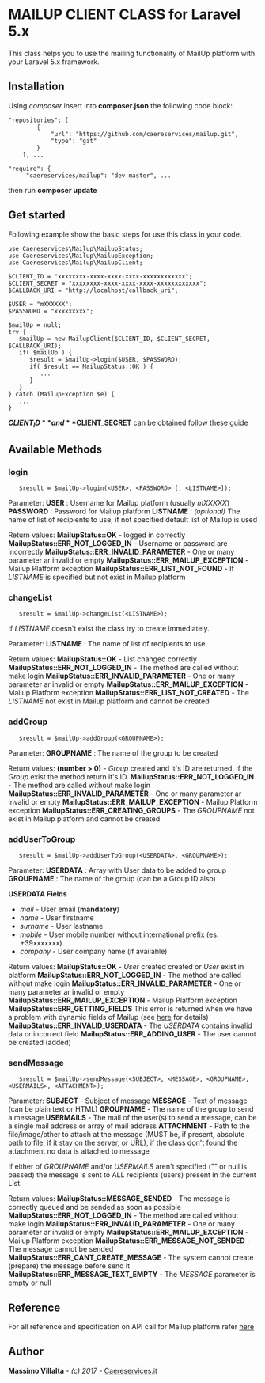 # MAILUP CLIENT CLASS for Laravel 5.x

This class helps you to use the mailing functionality of MailUp platform with your Laravel 5.x framework.

## Installation

Using *composer* insert into **composer.json** the following code block:
```
"repositories": [
        {
            "url": "https://github.com/caereservices/mailup.git",
            "type": "git"
        }
    ], ...

"require": {
	 "caereservices/mailup": "dev-master", ...
```
then run **composer update**

## Get started

Following example show the basic steps for use this class in your code.

```
use Caereservices\Mailup\MailupStatus;
use Caereservices\Mailup\MailupException;
use Caereservices\Mailup\MailupClient;

$CLIENT_ID = "xxxxxxxx-xxxx-xxxx-xxxx-xxxxxxxxxxxx";
$CLIENT_SECRET = "xxxxxxxx-xxxx-xxxx-xxxx-xxxxxxxxxxxx";
$CALLBACK_URI = "http://localhost/callback_uri";

$USER = "mXXXXXX";
$PASSWORD = "xxxxxxxxx";

$mailUp = null;
try {
   $mailUp = new MailupClient($CLIENT_ID, $CLIENT_SECRET, $CALLBACK_URI);
   if( $mailUp ) {
      $result = $mailUp->login($USER, $PASSWORD);
      if( $result == MailupStatus::OK ) {
         ...
      }
   }
} catch (MailupException $e) {
   ...
}
```
**$CLIENT_ID** and **$CLIENT_SECRET** can be obtained follow these [guide](http://help.mailup.com/display/mailupapi/Authenticating+with+OAuth+v2)

## Available Methods

### login
```
   $result = $mailUp->login(<USER>, <PASSWORD> [, <LISTNAME>]);
```

Parameter:
**USER** : Username for Mailup platform (usually *mXXXXX*)
**PASSWORD** : Password for Mailup platform
**LISTNAME** : *(optional)* The name of list of recipients to use, if not specified default list of Mailup is used

Return values:
**MailupStatus::OK** - logged in correctly
**MailupStatus::ERR_NOT_LOGGED_IN** - Username or password are incorrectly
**MailupStatus::ERR_INVALID_PARAMETER** - One or many parameter ar invalid or empty
**MailupStatus::ERR_MAILUP_EXCEPTION** - Mailup Platform exception
**MailupStatus::ERR_LIST_NOT_FOUND** - If *LISTNAME* is specified but not exist in Mailup platform

### changeList
```
   $result = $mailUp->changeList(<LISTNAME>);
```
If *LISTNAME* doesn't exist the class try to create immediately.

Parameter:
**LISTNAME** : The name of list of recipients to use

Return values:
**MailupStatus::OK** - List changed correctly
**MailupStatus::ERR_NOT_LOGGED_IN** - The method are called without make login
**MailupStatus::ERR_INVALID_PARAMETER** - One or many parameter ar invalid or empty
**MailupStatus::ERR_MAILUP_EXCEPTION** - Mailup Platform exception
**MailupStatus::ERR_LIST_NOT_CREATED** - The *LISTNAME* not exist in Mailup platform and cannot be created

### addGroup
```
   $result = $mailUp->addGroup(<GROUPNAME>);
```
Parameter:
**GROUPNAME** : The name of the group to be created

Return values:
**(number > 0)** - *Group* created and it's ID are returned, if the *Group* exist the method return it's ID.
**MailupStatus::ERR_NOT_LOGGED_IN** - The method are called without make login
**MailupStatus::ERR_INVALID_PARAMETER** - One or many parameter ar invalid or empty
**MailupStatus::ERR_MAILUP_EXCEPTION** - Mailup Platform exception
**MailupStatus::ERR_CREATING_GROUPS** - The *GROUPNAME* not exist in Mailup platform and cannot be created

### addUserToGroup
```
   $result = $mailUp->addUserToGroup(<USERDATA>, <GROUPNAME>);
```
Parameter:
**USERDATA** : Array with User data to be added to group
**GROUPNAME** : The name of the group (can be a Group ID also)

**USERDATA Fields**
* *mail* - User email (**mandatory**)
* *name* - User firstname
* *surname* - User lastname
* *mobile* - User mobile number without international prefix (es. +39xxxxxxx)
* *company* - User company name (if available)

Return values:
**MailupStatus::OK** - *User* created created or *User* exist in platform
**MailupStatus::ERR_NOT_LOGGED_IN** - The method are called without make login
**MailupStatus::ERR_INVALID_PARAMETER** - One or many parameter ar invalid or empty
**MailupStatus::ERR_MAILUP_EXCEPTION** - Mailup Platform exception
**MailupStatus::ERR_GETTING_FIELDS** This error is returned when we have a problem with dynamic fields of Mailup (see [here](http://help.mailup.com/display/mailupapi/Recipients#Recipients-Addasinglerecipient/subscriber-synchronousimport) for details)
**MailupStatus::ERR_INVALID_USERDATA** - The *USERDATA* contains invalid data or incorrect field
**MailupStatus::ERR_ADDING_USER** - The user cannot be created (added)

### sendMessage
```
   $result = $mailUp->sendMessage(<SUBJECT>, <MESSAGE>, <GROUPNAME>, <USERMAILS>, <ATTACHMENT>);
```
Parameter:
**SUBJECT** - Subject of message
**MESSAGE** - Text of message (can be plain text or HTML)
**GROUPNAME** - The name of the group to send a message
**USERMAILS** - The mail of the user(s) to send a message, can be a single mail address or array of mail address
**ATTACHMENT** - Path to the file/image/other to attach at the message (MUST be, if present, absolute path to file, if it stay on the server, or URL), if the class don't found the attachment no data is attached to message

If either of *GROUPNAME* and/or *USERMAILS* aren't specified ("" or null is passed) the message is sent to ALL recipients (users) present in the current List.

Return values:
**MailupStatus::MESSAGE_SENDED** - The message is correctly queued and be sended as soon as possible
**MailupStatus::ERR_NOT_LOGGED_IN** - The method are called without make login
**MailupStatus::ERR_INVALID_PARAMETER** - One or many parameter ar invalid or empty
**MailupStatus::ERR_MAILUP_EXCEPTION** - Mailup Platform exception
**MailupStatus::ERR_MESSAGE_NOT_SENDED** - The message cannot be sended
**MailupStatus::ERR_CANT_CREATE_MESSAGE** - The system cannot create (prepare) the message before send it
**MailupStatus::ERR_MESSAGE_TEXT_EMPTY** - The *MESSAGE* parameter is empty or null

## Reference
For all reference and specification on API call for Mailup platform refer [here](http://help.mailup.com/display/mailupapi/Introducing+the+MailUp+API)

## Author
**Massimo Villalta** - *(c) 2017* - [Caereservices.it](http://www.caereservice.it)
